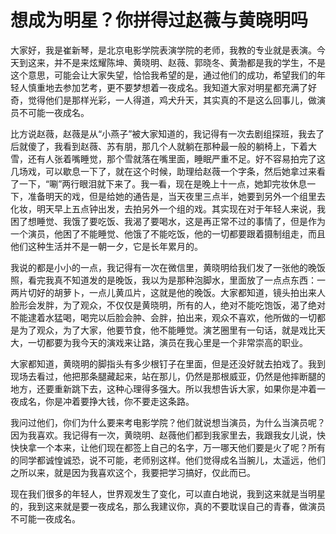 # 想成为明星？你拼得过赵薇与黄晓明吗

大家好，我是崔新琴，是北京电影学院表演学院的老师，我教的专业就是表演。今天到这来，并不是来炫耀陈坤、黄晓明、赵薇、郭晓冬、黄渤都是我的学生，不是这个意思，可能会让大家失望，恰恰我希望的是，通过他们的成功，希望我们的年轻人慎重地去参加艺考，更不要梦想着一夜成名。我知道大家对明星都充满了好奇，觉得他们是那样光彩，一人得道，鸡犬升天，其实真的不是这么回事儿，做演员不可能一夜成名。 

比方说赵薇，赵薇是从“小燕子”被大家知道的，我记得有一次去剧组探班，我去了后就傻了，我看到赵薇、苏有朋，那几个人就躺在那种最一般的躺椅上，下着大雪，还有人张着嘴睡觉，那个雪就落在嘴里面，睡眠严重不足。好不容易拍完了这几场戏，可以歇息一下了，就在这个时候，助理给赵薇一个字条，然后她拿过来看了一下，“唰”两行眼泪就下来了。我一看，现在是晚上十一点，她卸完妆休息一下，准备明天的戏，但是给她的通告是，当天夜里三点半，她要到另外一个组里去化妆，明天早上五点钟出发，去拍另外一个组的戏。其实现在对于年轻人来说，我困了想睡觉、我饿了要吃饭、我渴了要喝水，这是再正常不过的事情了，但是作为一个演员，他困了不能睡觉、他饿了不能吃饭，他的一切都要跟着摄制组走，而且他们这种生活并不是一朝一夕，它是长年累月的。 

我说的都是小小的一点，我记得有一次在微信里，黄晓明给我们发了一张他的晚饭照，看完我真不知道发的是晚饭，我以为是那种泡脚水，里面放了一点点东西：一两片切好的胡萝卜，一点儿黄瓜片，这就是他的晚饭。大家都知道，镜头拍出来人脸形会发胖，为了观众，不仅仅是黄晓明，所有的人，绝对不能吃饱饭，渴了绝对不能逮着水猛喝，喝完以后脸会肿、会胖，拍出来，观众不喜欢，他所做的一切都是为了观众，为了大家，他要节食，他不能睡觉。演艺圈里有一句话，就是戏比天大，一切都要为我今天的演戏来让路，演员在我心里是一个非常崇高的职业。 

大家都知道，黄晓明的脚指头有多少根钉子在里面，但是还没好就去拍戏了。我到现场去看过，他把那条腿藏起来，站在那儿，仍然是那根威亚，仍然是他摔断腿的地方，还要重新跳下去，这种心理得多强大。所以我想告诉大家，如果你是冲着一夜成名，你是冲着要挣大钱，你不要走这条路。 

我问过他们，你们为什么要来考电影学院？他们就说想当演员，为什么当演员呢？因为我喜欢。我记得有一次，黄晓明、赵薇他们都到我家里去，我跟我女儿说，快快快拿一个本来，让他们现在都签上自己的名字，万一哪天他们要是火了呢？所有的同学都诚惶诚恐，说不可能，老师别这样。他们觉得成名当腕儿，太遥远，他们之所以来，就是因为我喜欢这个，我要把学习搞好，仅此而已。 

现在我们很多的年轻人，世界观发生了变化，可以直白地说，我到这来就是当明星的，我到这来就是要一夜成名，那么我建议你，真的不要耽误自己的青春，做演员不可能一夜成名。